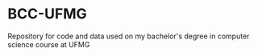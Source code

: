 # BCC-UFMG
Repository for code and data used on my bachelor's degree in computer science course at UFMG
